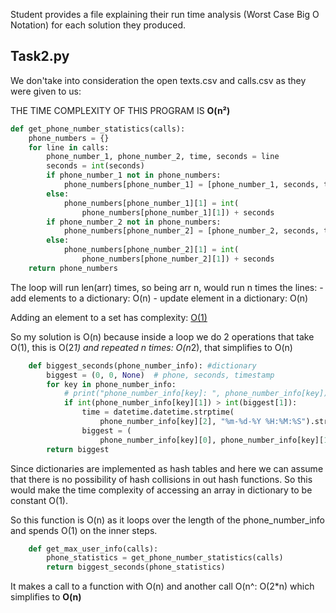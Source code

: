 Student provides a file explaining their run time analysis (Worst Case Big O Notation) for each solution they produced.

## Task2.py

We don'take into consideration the open texts.csv and calls.csv as they were given to us:

THE TIME COMPLEXITY OF THIS PROGRAM IS **O(n²)**

```python
def get_phone_number_statistics(calls):
    phone_numbers = {}
    for line in calls:
        phone_number_1, phone_number_2, time, seconds = line
        seconds = int(seconds)
        if phone_number_1 not in phone_numbers:
            phone_numbers[phone_number_1] = [phone_number_1, seconds, time]
        else:
            phone_numbers[phone_number_1][1] = int(
                phone_numbers[phone_number_1][1]) + seconds
        if phone_number_2 not in phone_numbers:
            phone_numbers[phone_number_2] = [phone_number_2, seconds, time]
        else:
            phone_numbers[phone_number_2][1] = int(
                phone_numbers[phone_number_2][1]) + seconds
    return phone_numbers
```

The loop will run len(arr) times, so being arr n, would run n times the lines: - add elements to a dictionary: O(n) - update element in a dictionary: O(n)

Adding an element to a set has complexity: [O(1)](https://www.ics.uci.edu/~pattis/ICS-33/lectures/complexitypython.txt)

So my solution is O(n) because inside a loop we do 2 operations that take O(1),
this is O(2*1) and repeated n times: O(n*2), that simplifies to O(n)

```python
    def biggest_seconds(phone_number_info): #dictionary
        biggest = (0, 0, None)  # phone, seconds, timestamp
        for key in phone_number_info:
            # print("phone_number_info[key]: ", phone_number_info[key])
            if int(phone_number_info[key][1]) > int(biggest[1]):
                time = datetime.datetime.strptime(
                    phone_number_info[key][2], "%m-%d-%Y %H:%M:%S").strftime("%B %Y")
                biggest = (
                    phone_number_info[key][0], phone_number_info[key][1], time)
        return biggest

```

Since dictionaries are implemented as hash tables and here we can assume that there is no possibility of hash collisions in out hash functions. So this would make the time complexity of accessing an array in dictionary to be constant O(1).

So this function is O(n) as it loops over the length of the phone_number_info and spends O(1) on the
inner steps.

```python
    def get_max_user_info(calls):
        phone_statistics = get_phone_number_statistics(calls)
        return biggest_seconds(phone_statistics)
```

It makes a call to a function with O(n) and another call O(n^: O(2\*n) which
simplifies to **O(n)**
